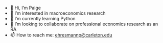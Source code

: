 - 👋 Hi, I’m Paige
- 👀 I’m interested in macroeconomics research
- 🌱 I’m currently learning Python
- 💞️ I’m looking to collaborate on professional economics research as an RA
- 📫 How to reach me: ehresmannp@carleton.edu

<!---
ehresmannp/ehresmannp is a ✨ special ✨ repository because its `README.md` (this file) appears on your GitHub profile.
You can click the Preview link to take a look at your changes.
--->
